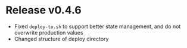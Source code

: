 # Release v0.4.6

- Fixed `deploy-to.sh` to support better state management, and do not overwrite production values
- Changed structure of deploy directory
